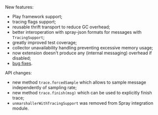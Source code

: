 New features:

* Play framework support;
* tracing flags support;
* reusable thrift transport to reduce GC overhead;
* better interoperation with spray-json formats for messages with `TracingSupport`;
* greatly improved test coverage;
* collector unavailability handling preventing excessive memory usage;
* now extension doesn't produce any (internal messaging) overhead if disabled;
* [bug fixes](https://github.com/levkhomich/akka-tracing/issues?labels=bug&milestone=4&page=1&state=closed).

API changes:

* new method `trace.forcedSample` which allows to sample message independently of sampling rate;
* new method `trace.finish(msg)` which can be used to explicitly finish trace;
* `unmarshallerWithTracingSupport` was removed from Spray integration module.
